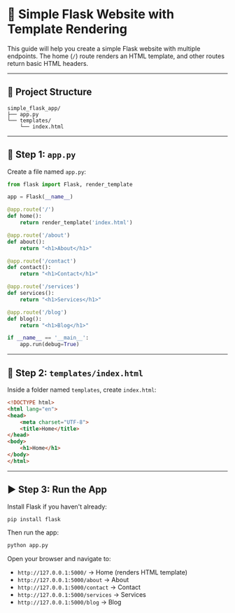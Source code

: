 # 🧪 Simple Flask Website with Template Rendering

This guide will help you create a simple Flask website with multiple endpoints. The home (`/`) route renders an HTML template, and other routes return basic HTML headers.

---

## 🧱 Project Structure

```
simple_flask_app/
├── app.py
└── templates/
    └── index.html
```

---

## 📄 Step 1: `app.py`

Create a file named `app.py`:

```python
from flask import Flask, render_template

app = Flask(__name__)

@app.route('/')
def home():
    return render_template('index.html')

@app.route('/about')
def about():
    return "<h1>About</h1>"

@app.route('/contact')
def contact():
    return "<h1>Contact</h1>"

@app.route('/services')
def services():
    return "<h1>Services</h1>"

@app.route('/blog')
def blog():
    return "<h1>Blog</h1>"

if __name__ == '__main__':
    app.run(debug=True)
```

---

## 📄 Step 2: `templates/index.html`

Inside a folder named `templates`, create `index.html`:

```html
<!DOCTYPE html>
<html lang="en">
<head>
    <meta charset="UTF-8">
    <title>Home</title>
</head>
<body>
    <h1>Home</h1>
</body>
</html>
```

---

## ▶️ Step 3: Run the App

Install Flask if you haven't already:

```bash
pip install flask
```

Then run the app:

```bash
python app.py
```

Open your browser and navigate to:

- `http://127.0.0.1:5000/` → Home (renders HTML template)
- `http://127.0.0.1:5000/about` → About
- `http://127.0.0.1:5000/contact` → Contact
- `http://127.0.0.1:5000/services` → Services
- `http://127.0.0.1:5000/blog` → Blog